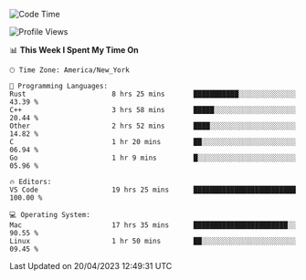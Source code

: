 <!--START_SECTION:waka-->
![Code Time](http://img.shields.io/badge/Code%20Time-332%20hrs%2047%20mins-blue)

![Profile Views](http://img.shields.io/badge/Profile%20Views-14-blue)

📊 **This Week I Spent My Time On** 

```text
🕑︎ Time Zone: America/New_York

💬 Programming Languages: 
Rust                     8 hrs 25 mins       ███████████░░░░░░░░░░░░░░   43.39 % 
C++                      3 hrs 58 mins       █████░░░░░░░░░░░░░░░░░░░░   20.44 % 
Other                    2 hrs 52 mins       ████░░░░░░░░░░░░░░░░░░░░░   14.82 % 
C                        1 hr 20 mins        ██░░░░░░░░░░░░░░░░░░░░░░░   06.94 % 
Go                       1 hr 9 mins         █░░░░░░░░░░░░░░░░░░░░░░░░   05.96 % 

🔥 Editors: 
VS Code                  19 hrs 25 mins      █████████████████████████   100.00 % 

💻 Operating System: 
Mac                      17 hrs 35 mins      ███████████████████████░░   90.55 % 
Linux                    1 hr 50 mins        ██░░░░░░░░░░░░░░░░░░░░░░░   09.45 % 
```


 Last Updated on 20/04/2023 12:49:31 UTC
<!--END_SECTION:waka-->
